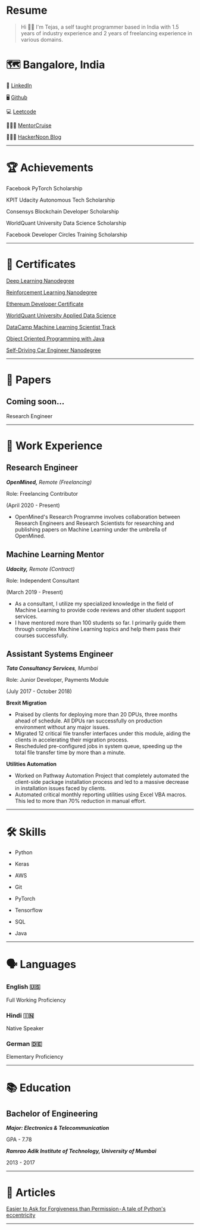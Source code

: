 <!--
**jaintj95/jaintj95** is a ✨ _special_ ✨ repository because its `README.md` (this file) appears on your GitHub profile.

Here are some ideas to get you started:

- 🔭 I’m currently working on ...
- 🌱 I’m currently learning ...
- 👯 I’m looking to collaborate on ...
- 🤔 I’m looking for help with ...
- 💬 Ask me about ...
- 📫 How to reach me: ...
- 😄 Pronouns: ...
- ⚡ Fun fact: ...
-->
# Resume

> Hi 👋🏽
I'm Tejas, a self taught programmer based in India with 1.5 years of industry experience and 2 years of freelancing experience in various domains.

# 🗺️ Bangalore, India

🔗 [LinkedIn](https://www.linkedin.com/in/jaintj95)

🖥️ [Github](https://github.com/jaintj95)

💻 [Leetcode](https://leetcode.com/codeknight11/)

👨🏻‍🏫 [MentorCruise](https://mentorcruise.com/mentor/TejasJain/)

👨🏻‍💻 [HackerNoon Blog](https://hackernoon.com/@jaintj95)

---

# 🏆 Achievements

Facebook PyTorch Scholarship

KPIT Udacity Autonomous Tech Scholarship

Consensys Blockchain Developer Scholarship

WorldQuant University Data Science Scholarship

Facebook Developer Circles Training Scholarship

---

# 🏅 Certificates

[Deep Learning Nanodegree](https://confirm.udacity.com/SSAMFM46)

[Reinforcement Learning Nanodegree](https://confirm.udacity.com/K4CRCT4K)

[Ethereum Developer Certificate](https://drive.google.com/open?id=1971Jm1q5p8SE-VZt118YuOHiQcMpSi05)

[WorldQuant University Applied Data Science](https://wqu.thedataincubator.com/certificate/6087397963988992_full)

[DataCamp Machine Learning Scientist Track](https://drive.google.com/drive/u/0/folders/1Y1uaUuQFGSxPRfPne8paFhwM0LpjrMaT?lfhs=2)

[Object Oriented Programming with Java](https://drive.google.com/file/d/11EI5aV31942OOO668NxIl06fzyrkEKdF/view)

[Self-Driving Car Engineer Nanodegree](https://www.linkedin.com/feed/update/urn:li:activity:6508618344361484288/)

---

# 📝 Papers

## Coming soon...

Research Engineer 

--- 

<!--
# 🗂️ Projects

**[Deep RL (DQN) Agent](https://github.com/jaintj95/DeepQAgent_RL)**

- Trained a Reinforcement Learning Agent to navigate a UnityML environment and play the Banana collection game.
- The RL agent is based on a Deep-Q network consisting of 3 linear layers.

**[Advanced Lane detection for Self-Driving Cars](https://github.com/jaintj95/AdvancedLaneFinding)**

- Designed a Lane detection algorithm using Python and OpenCV.
- Implemented Computer Vision concepts such as Distortion Correction, Camera Calibration, Perspective Transform etc.
- Experimented with different Colour spaces and Edge detection techniques.

**[Bounty Hub dApp (Blockchain Bootcamp Capstone Project)](https://github.com/jaintj95/Consensys_Ethereum_dApp)**

- An app that allows Job Posters to post bounties or projects and Freelancers to submit work in exchange for the bounty amount.
- This Decentralized App (Smart Contract) is written in Solidity & capable of being deployed on ETH Mainnet.

**[DCGAN Face Generator](https://github.com/jaintj95/DCGAN_FaceGenerator)**

- Trained a Deep Convolutional Generative Adversarial Network on a dataset of celebrity faces.
- Experimented with Discriminators and Generators of various depths, BatchNorm layers and loss functions to produce a model that generates realistic faces.

**[Extended Kalman Filters](https://github.com/jaintj95/Extended-Kalman-Filters)**

- Designed & implemented a Sensor Fusion Algorithm in C++.
- Algorithm is based on Extended Kalman Filters for object tracking in Autonomous Vehicles.

**[Behavioral Cloning for Self-Driving Cars](https://github.com/jaintj95/BehavioralCloning)**

- Replicated nVidia's Deep Learning model to teach a car how to drive after learning from human driving behaviour.
- Model learns steering angles over various turns & maintains the car in center lane in autonomous mode.

**[TV Script Generation using LSTM and Embeddings](https://github.com/jaintj95/RNN_TV_script_generator)**

- Used a LSTM network & Word Embeddings to generate TV script.
- Explored NLP topics such as Tokenization, Subsampling etc.

**[SageMaker Sentiment Analysis](https://github.com/jaintj95/SageMaker_SentimentAnalysis)**

- Deployed a LSTM model to Amazon SageMaker that collects data from a WebApp and performs inference on it.
- Review from Web App is sent to Lambda function via API Gateway.
- Lambda function invokes SageMaker endpoint where inference is performed and output is returned.

**[Spam Detection using Naive Bayes](https://github.com/jaintj95/Naive_Bayes_Spam_Detector)**

- Built a Spam Classifier to detect Spam emails based on Naive Bayes theorem.
- Implemented Bag of Words transformation from scratch.

**IoT based Smart Street Lighting System** (B.E. Final Year Project: July 2016 - April 2017) 

A Proof-of-concept Smart Street Lighting system. The FRDM-KL25Z microcontroller is housed on street lights 5kms apart. It collects ambient lighting data throughout the day and uploads it to a phant server. The collected data can be analysed by Machine Learning algorithms and then used to toggle the street lamps to save power.
-->

# 💼 Work Experience

## Research Engineer

***OpenMined,** Remote (Freelancing)*

Role: Freelancing Contributor

(April 2020 - Present)

- OpenMined's Research Programme involves collaboration between Research Engineers and Research Scientists for researching and publishing papers on Machine Learning under the umbrella of OpenMined.

## Machine Learning Mentor

***Udacity,** Remote (Contract)*

Role: Independent Consultant

(March 2019 - Present)

- As a consultant, I utilize my specialized knowledge in the field of Machine Learning to provide code reviews and other student support services.
- I have mentored more than 100 students so far. I primarily guide them through complex Machine Learning topics and help them pass their courses successfully.

## Assistant Systems Engineer

***Tata Consultancy Services**, Mumbai* 

Role: Junior Developer, Payments Module

(July 2017 - October 2018)

**Brexit Migration**

- Praised by clients for deploying more than 20 DPUs, three months ahead of schedule. All DPUs ran successfully on production environment without any major issues.
- Migrated 12 critical file transfer interfaces under this module, aiding the clients in accelerating their migration process.
- Rescheduled pre-configured jobs in system queue, speeding up the total file transfer time by more than a minute.

**Utilities Automation** 

- Worked on Pathway Automation Project that completely automated the client-side package installation process and led to a massive decrease in installation issues faced by clients.
- Automated critical monthly reporting utilities using Excel VBA macros. This led to more than 70% reduction in manual effort.

---

# 🛠 Skills

- Python
- Keras
- AWS
- Git

- PyTorch
- Tensorflow
- SQL
- Java

---

# 🗣 Languages

### English 🇺🇸

Full Working Proficiency

### Hindi 🇮🇳

Native Speaker

### German 🇩🇪

Elementary Proficiency

---

# 📚 Education

## Bachelor of Engineering

***Major: Electronics & Telecommunication***

GPA - 7.78

***Ramrao Adik Institute of Technology, University of Mumbai***

2013 - 2017

---

# 📜 Articles

[Easier to Ask for Forgiveness than Permission - A tale of Python's eccentricity](https://medium.com/@jaintj95/easier-to-ask-for-forgiveness-than-permission-a-tale-of-pythons-eccentricity-1992bb6b0764)

---
